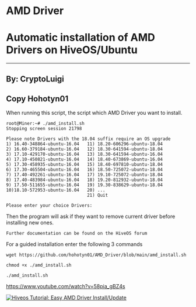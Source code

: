 # AMD Driver
# Automatic installation of AMD Drivers on HiveOS/Ubuntu
---
## By: CryptoLuigi
## Copy Hohotyn01

When running this script, the script which AMD Driver you want to install.

```
root@Miner:~# ./amd_install.sh
Stopping screen session 21798

Please note Drivers with the 18.04 suffix require an OS upgrade
1) 16.40-348864-ubuntu-16.04   11) 18.20-606296-ubuntu-18.04
2) 16.60-379184-ubuntu-16.04   12) 18.30-641594-ubuntu-18.04
3) 17.10-429170-ubuntu-16.04   13) 18.30-641594-ubuntu-16.04
4) 17.10-450821-ubuntu-16.04   14) 18.40-673869-ubuntu-16.04
5) 17.30-458935-ubuntu-16.04   15) 18.40-697810-ubuntu-18.04
6) 17.30-465504-ubuntu-16.04   16) 18.50-725072-ubuntu-18.04
7) 17.40-492261-ubuntu-16.04   17) 19.10-725072-ubuntu-18.04
8) 17.40-483984-ubuntu-16.04   18) 19.20-812932-ubuntu-18.04
9) 17.50-511655-ubuntu-16.04   19) 19.30-838629-ubuntu-18.04
10)18.10-572953-ubuntu-16.04   20) ...   
                               21) Quit

Please enter your choice Drivers:
```

Then the program will ask if they want to remove current driver before installing new ones.

```
Further documentation can be found on the HiveOS forum
```
 
 
For a guided installation enter the following 3 commands
```
wget https://github.com/hohotyn01/AMD_Driver/blob/main/amd_install.sh

chmod +x ./amd_install.sh

./amd_install.sh
 ```
 
 https://www.youtube.com/watch?v=58pia_gBZ4s
 
  [![Hiveos Tutorial: Easy AMD Driver Install/Update](https://img.youtube.com/vi/58pia_gBZ4s/0.jpg)](https://www.youtube.com/watch?58pia_gBZ4s "Hiveos Tutorial: Easy AMD Driver Install/Update")
